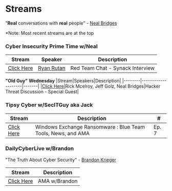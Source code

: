 # Streams

"**Real** conversations with **real** people" - [Neal Bridges](https://www.linkedin.com/in/nealbridges)

*Note: Most recent streams are at the top 

### Cyber Insecurity Prime Time w/Neal

|Stream|Speaker|Description|
|-------|-----------------|------|
|[Click Here](https://www.twitch.tv/videos/942355203?filter=archives&sort=time)|[Ryan Rutan](https://www.twitch.tv/videos/942355203?filter=archives&sort=time)| Red Team Chat - Synack Interview|


**"Old Guy" Wednesday**
|Stream|Speakers|Description|
|--------|--------------------|-------|
|[Click Here](https://www.twitch.tv/videos/944736331?filter=archives&sort=time)|Rick Mcelroy, Jeff Golz, Neal Bridges|Hacker Threat Discussion - Special Guest|


### Tipsy Cyber w/SecITGuy aka Jack
|Stream|Description|#|
|----|-----------|------------|
|[Click Here](https://www.twitch.tv/videos/947167840?filter=archives&sort=time)|Windows Exchange Ransomware : Blue Team Tools, News, and AMA |Ep. 7|


### DailyCyberLive w/Brandon

"The Truth About Cyber Security" - [Brandon Krieger](https://www.linkedin.com/in/brandonkrieger/)

|Stream|Description|
|-------|------------------------|
|[Click Here](https://www.twitch.tv/videos/944612356?filter=archives&sort=time)|AMA w/Brandon|
